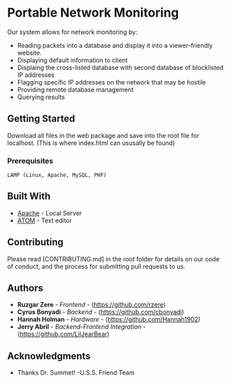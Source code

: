 # Portable Network Monitoring
Our system allows for network monitoring by:

* Reading packets into a database and display it into a viewer-friendly website.
* Displaying default information to client
* Displaing the cross-listed database with second database of blocklisted IP addresses
* Flagging specific IP addresses on the network that may be hostile
* Providing remote database management
* Querying results

## Getting Started

Download all files in the web package and save into the root file for localhost. (This is where index.html can ususally be found)

### Prerequisites

```
LAMP (Linux, Apache, MySQL, PHP)
```

## Built With

* [Apache](https://apache.org/) - Local Server
* [ATOM](https://github.com/atom) - Text editor

## Contributing

Please read [CONTRIBUTING.md] in the root folder for details on our code of conduct, and the process for submitting pull requests to us.

## Authors

* **Ruzgar Zere** - *Frontend* - (https://github.com/rzere)
* **Cyrus Bonyadi** - *Backend* - (https://github.com/cbonyadi)
* **Hannah Holman** - *Hardware* - (https://github.com/Hannah1902)
* **Jerry Abril** - *Backend-Frontend Integration* - (https://github.com/LilJearBear)

## Acknowledgments

* Thanks Dr. Summet!
          -U.S.S. Friend Team
